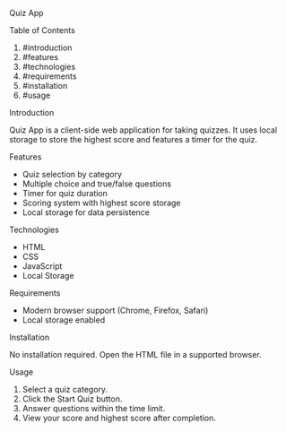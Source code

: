 Quiz App

Table of Contents

1. #introduction
2. #features
3. #technologies
4. #requirements
5. #installation
6. #usage

Introduction

Quiz App is a client-side web application for taking quizzes. It uses local storage to store the highest score and features a timer for the quiz.

Features

- Quiz selection by category
- Multiple choice and true/false questions
- Timer for quiz duration
- Scoring system with highest score storage
- Local storage for data persistence

Technologies

- HTML
- CSS
- JavaScript
- Local Storage




Requirements

- Modern browser support (Chrome, Firefox, Safari)
- Local storage enabled

Installation

No installation required. Open the HTML file in a supported browser.

Usage

1. Select a quiz category.
2. Click the Start Quiz button.
3. Answer questions within the time limit.
4. View your score and highest score after completion.
